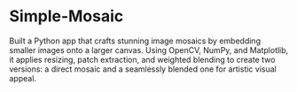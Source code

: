 # Simple-Mosaic
Built a Python app that crafts stunning image mosaics by embedding smaller images onto a larger canvas. Using OpenCV, NumPy, and Matplotlib, it applies resizing, patch extraction, and weighted blending to create two versions: a direct mosaic and a seamlessly blended one for artistic visual appeal.
